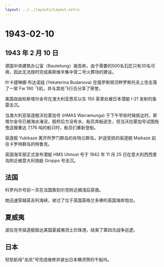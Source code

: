 ```yaml
---
layout: ../../layouts/Layout.astro
---
```


# 1943-02-10

## 1943 年 2 月 10 日

德国中央建筑办公室（Bauleitung）报告称，由于需要的500名石匠只有30名可用，因此无法按时完成奥斯维辛集中营二号火葬场的建设。

叶卡捷琳娜·布达诺娃 (Yekaterina Budanova)
在俄罗斯顿河畔罗斯托夫上空击落了一架 Fw 190
飞机，并与其他飞行员分享了荣誉。

美国自由轮斯塔尔金号在澳大利亚悉尼以东 150 英里处被日本潜艇 I-21
发射的鱼雷击沉。

当澳大利亚驱逐舰沃拉蒙加号 (HMAS Warramunga)
于下午早些时候抵达时，斯塔尔金号已被海水淹没，舰桥后方没有水，船员弃船逃生，但当沃拉蒙加号试图拖曳这艘重达
7,176 吨的船只时，船员们重新登船。

驱逐舰 Yukikaze 离开所罗门群岛的肖特兰群岛，护送受损的驱逐舰 Maikaze
前往卡罗林群岛的特鲁克。

英国海军部正式宣布潜艇 HMS Utmost 号于 1942 年 11 月 25
日在意大利西西里岛附近被意大利炮艇 Groppo 号击沉。

## 法国

科罗内尔号前一天在法国敦刻尔克附近搁浅后获救。

她迅速穿越英吉利海峡，驶过了位于英国英格兰多佛的英国海岸炮台。

## 夏威夷

波拉克号驱逐舰抵达美国夏威夷领土珍珠港，结束了第四次战争巡逻。

## 日本

轻型航母"龙凤"号完成维修并驶出日本横须贺的干船坞。